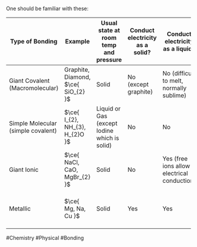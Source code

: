 One should be familiar with these:

| Type of Bonding | Example | Usual state at room temp and pressure | Conduct electricity as a solid? | Conduct electricity as a liquid? | Soluble in water? | Melting and Boiling point |
| ---- | ---- | ---- | ---- | ---- | ---- | ---- |
| Giant Covalent (Macromolecular) | Graphite, Diamond, $\ce{ SiO_{2} }$ | Solid | No (except graphite) | No (difficult to melt, normally sublime) | No | High - have to break strong covalent bonds |
| Simple Molecular (simple covalent) | $\ce{ I_{2}, NH_{3}, H_{2}O }$ | Liquid or Gas (except Iodine which is solid) | No | No | Depends on polarity of molecule | Low - have to break intermolecular foces |
| Giant Ionic | $\ce{ NaCl, CaO, MgBr_{2} }$ | Solid | No | Yes (free ions allow electrical conduction) | Yes | High - have to break strong electrostatic forces |
| Metallic | $\ce{ Mg, Na, Cu }$ | Solid | Yes | Yes | No | High - have to break strong electrostatic forces |

#Chemistry #Physical #Bonding 